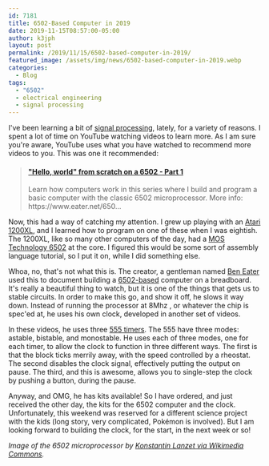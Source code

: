```yaml
---
id: 7181
title: 6502-Based Computer in 2019
date: 2019-11-15T08:57:00-05:00
author: k3jph
layout: post
permalink: /2019/11/15/6502-based-computer-in-2019/
featured_image: /assets/img/news/6502-based-computer-in-2019.webp
categories:
  - Blog
tags:
  - "6502"
  - electrical engineering
  - signal processing
---
```

I've been learning a bit of [signal
processing](https://signalprocessingsociety.org/our-story/signal-processing-101),
lately, for a variety of reasons. I spent a lot of time on YouTube
watching videos to learn more. As I am sure you're aware, YouTube
uses what you have watched to recommend more videos to you. This
was one it recommended:

<blockquote class="embedly-card" data-card-key="66f8489580e04fc4a88a724eb5058bb3" data-card-branding="0"><h4><a href="https://www.youtube.com/watch?v=LnzuMJLZRdU">"Hello, world" from scratch on a 6502 - Part 1</a></h4><p>Learn how computers work in this series where I build and program a basic computer with the classic 6502 microprocessor. More info: https://www.eater.net/650...</p></blockquote>
<script async src="//cdn.embedly.com/widgets/platform.js" charset="UTF-8"></script>

Now, this had a way of catching my attention. I grew up playing
with an [Atari
1200XL](http://www.atarimuseum.com/computers/8bits/1200xl/1200xl.html), and
I learned how to program on one of these when I was eightish. The
1200XL, like so many other computers of the day, had a [MOS Technology
6502](https://spectrum.ieee.org/tech-history/silicon-revolution/chip-hall-of-fame-mos-technology-6502-microprocessor)
at the core. I figured this would be some sort of assembly language
tutorial, so I put it on, while I did something else.

Whoa, no, that's not what this is. The creator, a gentleman named
[Ben Eater](https://eater.net/) used this to document building a
[6502-based](http://6502.org/) computer on a breadboard. It's really
a beautiful thing to watch, but it is one of the things that gets
us to stable circuits. In order to make this go, and show it off,
he slows it way down. Instead of running the processor at 8Mhz ,
or whatever the chip is spec'ed at, he uses his own clock, developed
in another set of videos.

In these videos, he uses three [555
timers](https://www.jameco.com/Jameco/workshop/TechTip/555-timer-tutorial.html).
The 555 have three modes: astable, bistable, and monostable. He
uses each of three modes, one for each timer, to allow the clock
to function in three different ways. The first is that the block
ticks merrily away, with the speed controlled by a rheostat. The
second disables the clock signal, effectively putting the output
on pause. The third, and this is awesome, allows you to single-step
the clock by pushing a button, during the pause.

Anyway, and OMG, he has kits available! So I have ordered, and just
received the other day, the kits for the 6502 computer and the
clock. Unfortunately, this weekend was reserved for a different
science project with the kids (long story, very complicated, Pokémon
is involved). But I am looking forward to building the clock, for
the start, in the next week or so!

_Image of the 6502 microprocessor by [Konstantin Lanzet via Wikimedia
Commons](https://commons.wikimedia.org/wiki/File:KL_MOS_6502.webp)._
